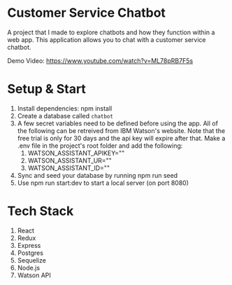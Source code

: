 # Customer Service Chatbot

A project that I made to explore chatbots and how they function within a web app. This application allows you to chat with a customer service chatbot.

Demo Video: https://www.youtube.com/watch?v=ML78pRB7F5s

# Setup & Start
1. Install dependencies: npm install
2. Create a database called `chatbot`
3. A few secret variables need to be defined before using the app. All of the following can be retreived from IBM Watson's website. Note that the free trial is only for 30 days and the api key will expire after that. Make a .env file in the project's root folder and add the following:
    1. WATSON_ASSISTANT_APIKEY=""
    2. WATSON_ASSISTANT_UR=""
    3. WATSON_ASSISTANT_ID=""
4. Sync and seed your database by running npm run seed
5. Use npm run start:dev to start a local server (on port 8080)


# Tech Stack
1. React
2. Redux
3. Express
4. Postgres
5. Sequelize
6. Node.js
7. Watson API



